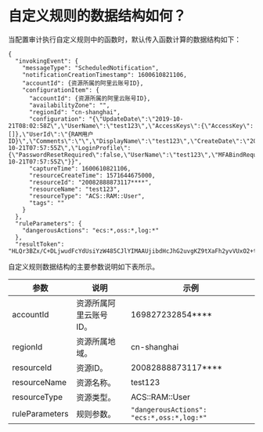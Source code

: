 # 自定义规则的数据结构如何？

当配置审计执行自定义规则中的函数时，默认传入函数计算的数据结构如下：

```
{
  "invokingEvent": {
    "messageType": "ScheduledNotification",
    "notificationCreationTimestamp": 1600610821106,
    "accountId": {资源所属的阿里云账号ID},
    "configurationItem": {
      "accountId": {资源所属的阿里云账号ID},
      "availabilityZone": "",
      "regionId": "cn-shanghai",
      "configuration": "{\"UpdateDate\":\"2019-10-21T08:02:58Z\",\"UserName\":\"test123\",\"AccessKeys\":{\"AccessKey\":[]},\"UserId\":\"{RAM用户ID}\",\"Comments\":\"\",\"DisplayName\":\"test123\",\"CreateDate\":\"2019-10-21T07:57:55Z\",\"LoginProfile\":{\"PasswordResetRequired\":false,\"UserName\":\"test123\",\"MFABindRequired\":false,\"CreateDate\":\"2019-10-21T07:57:55Z\"}}",
      "captureTime": 1600610821106,
      "resourceCreateTime": 1571644675000,
      "resourceId": "20082888873117****",
      "resourceName": "test123",
      "resourceType": "ACS::RAM::User",
      "tags": ""
    }
  },
  "ruleParameters": {
    "dangerousActions": "ecs:*,oss:*,log:*"
  },
  "resultToken": "HLQr3BZx/C+DLjwudFcYdUsiYzW485CJlYIMAAUjibdHcJhG2uvgKZ9tXaFh2yvVUxO2+tFf3whxOmGigYQErk1ymtmLWLzFV4JForVWYIKdbwwhbDBOgVwF7Ov9c3uVCNz/KpxNElwhTzMkZB95U1vmLs4vUYXuB/Txw4jiCYAZuoGWYC/HJwYdSFOHkjAajIswBuzIbX5qFXfwpaqviNDW3I5q8O+Kx7eSYkqqGTYz1ncQdx3sXNSII/TW****"
```

自定义规则数据结构的主要参数说明如下表所示。

|参数|说明|示例|
|--|--|--|
|accountId|资源所属阿里云账号ID。|169827232854\*\*\*\*|
|regionId|资源所属地域。|cn-shanghai|
|resourceId|资源ID。|20082888873117\*\*\*\*|
|resourceName|资源名称。|test123|
|resourceType|资源类型。|ACS::RAM::User|
|ruleParameters|规则参数。|`"dangerousActions": "ecs:*,oss:*,log:*"`|

